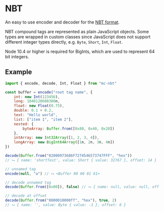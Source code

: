 # NBT

An easy to use encoder and decoder for the [NBT format](https://wiki.vg/NBT).

NBT compound tags are represented as plain JavaScript objects. Some types
are wrapped in custom classes since JavaScript does not support different integer
types directly, e.g. `Byte`, `Short`, `Int`, `Float`.

Node 10.4 or higher is required for BigInts, which are used to represent 64 bit integers.

## Example

```js
import { encode, decode, Int, Float } from "mc-nbt"

const buffer = encode("root tag name", {
    int: new Int(123456),
    long: 1040120600380n,
    float: new Float(0.75),
    double: 0.1 + 0.2,
    text: "Hello world",
    list: ["item 1", "item 2"],
    nested: {
        byteArray: Buffer.from([0x80, 0x40, 0x20])
    },
    intArray: new Int32Array([1, 2, 3, 4]),
    longArray: new BigInt64Array([1n, 2n, 3n, 4n])
})

decode(Buffer.from("02000973686F7274546573747FFF", "hex"))
// ⮡ { name: 'shortTest', value: Short { value: 32767 }, offset: 14 }

// unnamed tag
encode(null, "a") // ⮡ <Buffer 00 00 01 61>

// decode unnamed tag
decode(Buffer.from([0x00]), false) // ⮡ { name: null, value: null, offset: 1 }

// decode at offset
decode(Buffer.from("0000010000ff", "hex"), true, 2)
// ⮡ { name: '', value: Byte { value: -1 }, offset: 6 }
```
